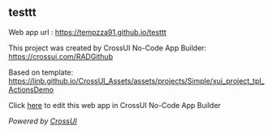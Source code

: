 ## testtt
Web app url : https://tempzza91.github.io/testtt

This project was created by CrossUI No-Code App Builder: https://crossui.com/RADGithub

Based on template: https://linb.github.io/CrossUI_Assets/assets/projects/Simple/xui_project_tpl_ActionsDemo

Click [here](https://crossui.com/RADGithub/#!from=github&owner=tempzza91&repo=testtt) to edit this web app in CrossUI No-Code App Builder

<i>Powered by [CrossUI](https://crossui.com)</i>
